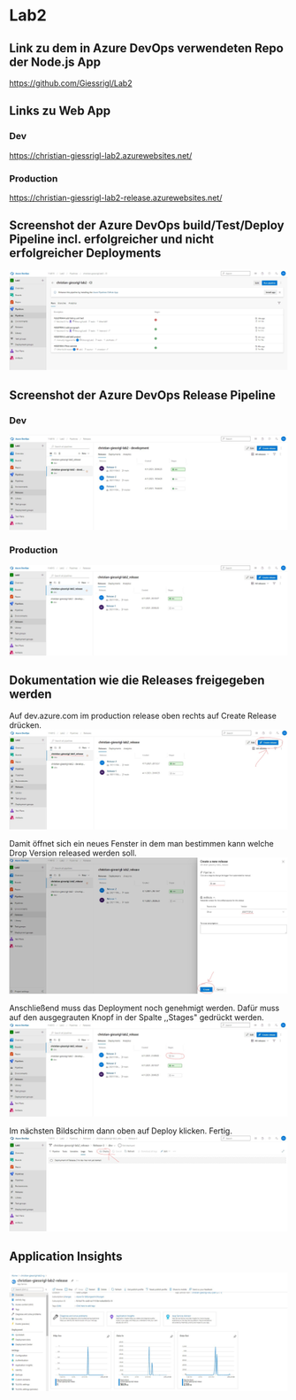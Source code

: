 # Lab2
## Link zu dem in Azure DevOps verwendeten Repo der Node.js App
https://github.com/Giessrigl/Lab2

## Links zu Web App
### Dev
https://christian-giessrigl-lab2.azurewebsites.net/
### Production
https://christian-giessrigl-lab2-release.azurewebsites.net/

## Screenshot der Azure DevOps build/Test/Deploy Pipeline incl.  erfolgreicher und nicht erfolgreicher Deployments
![Pipeline](./Screenshots/Pipeline.JPG)

## Screenshot der Azure DevOps Release Pipeline
### Dev
![Dev](./Screenshots/dev_Release.JPG)

### Production
![Production](./Screenshots/release_Release.JPG)


## Dokumentation wie die Releases freigegeben werden

Auf dev.azure.com im production release oben rechts auf Create Release drücken.
![Create release](./Screenshots/create_release2.jpg)

Damit öffnet sich ein neues Fenster in dem man bestimmen kann welche Drop Version released werden soll.
![Create new release](./Screenshots/create_new_release2.jpg)

Anschließend muss das Deployment noch genehmigt werden. 
Dafür muss auf den ausgegrauten Knopf in der Spalte ,,Stages" gedrückt werden.
![Not deployede](./Screenshots/not_deployed2.jpg)

Im nächsten Bildschirm dann oben auf Deploy klicken. Fertig.
![Deployed](./Screenshots/deploy2.jpg)

## Application Insights
![Application Insights](./Screenshots/release_insights.JPG)
